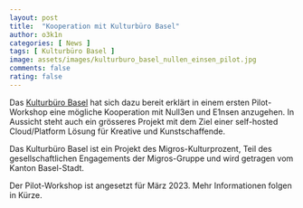 ```yaml
---
layout: post
title:  "Kooperation mit Kulturbüro Basel"
author: o3k1n
categories: [ News ]
tags: [ Kulturbüro Basel ]
image: assets/images/kulturburo_basel_nullen_einsen_pilot.jpg
comments: false
rating: false
---
```


Das [Kulturbüro Basel](https://kulturbuero.ch/bs) hat sich dazu bereit erklärt in einem ersten Pilot-Workshop eine mögliche Kooperation mit <span class="branding">Null3en und E1nsen</span> anzugehen. In Aussicht steht auch ein grösseres Projekt mit dem Ziel einer self-hosted Cloud/Platform Lösung für Kreative und Kunstschaffende.

Das Kulturbüro Basel ist ein Projekt des Migros-Kulturprozent, Teil des gesellschaftlichen Engagements der Migros-Gruppe und wird getragen vom Kanton Basel-Stadt. 

Der Pilot-Workshop ist angesetzt für März 2023. Mehr Informationen folgen in Kürze.